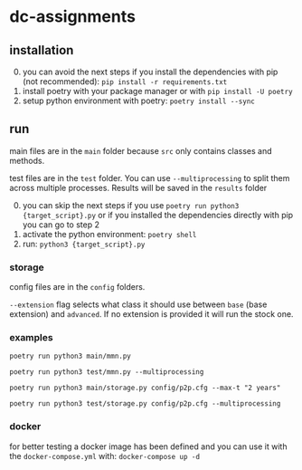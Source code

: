 # dc-assignments


## installation
0. you can avoid the next steps if you install the dependencies with pip (not recommended): `pip install -r requirements.txt`
1. install poetry with your package manager or with `pip install -U poetry`
2. setup python environment with poetry: `poetry install --sync`

## run
main files are in the `main` folder because `src` only contains classes and methods.

test files are in the `test` folder. You can use `--multiprocessing` to split them across multiple processes. Results will be saved in the `results` folder

0. you can skip the next steps if you use `poetry run python3 {target_script}.py` or if you installed the dependencies directly with pip you can go to step 2
1. activate the python environment: `poetry shell`
2. run: `python3 {target_script}.py`

### storage
config files are in the `config` folders.

`--extension` flag selects what class it should use between `base` (base extension) and `advanced`. If no extension is provided it will run the stock one.

### examples
`poetry run python3 main/mmn.py`

`poetry run python3 test/mmn.py --multiprocessing`

`poetry run python3 main/storage.py config/p2p.cfg --max-t "2 years"`

`poetry run python3 test/storage.py config/p2p.cfg --multiprocessing`

### docker
for better testing a docker image has been defined and you can use it with the `docker-compose.yml` with: `docker-compose up -d`